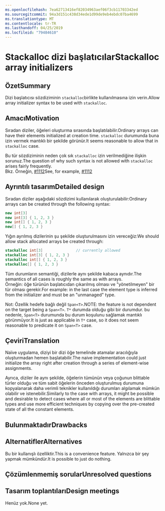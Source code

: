 ```yaml
---
ms.openlocfilehash: 7ea62713416ef82034963aef06f3cb11703342ed
ms.sourcegitcommit: 94a3d151c438d34ede1d99de9eb4ebdc07ba4699
ms.translationtype: MT
ms.contentlocale: tr-TR
ms.lasthandoff: 04/25/2019
ms.locfileid: "79484610"
---
```

# <a name="stackalloc-array-initializers"></a><span data-ttu-id="fe7c7-101">Stackalloc dizi başlatıcılar</span><span class="sxs-lookup"><span data-stu-id="fe7c7-101">Stackalloc array initializers</span></span>

## <a name="summary"></a><span data-ttu-id="fe7c7-102">Özet</span><span class="sxs-lookup"><span data-stu-id="fe7c7-102">Summary</span></span>
[summary]: #summary

<span data-ttu-id="fe7c7-103">Dizi başlatıcısı sözdiziminin `stackalloc`birlikte kullanılmasına izin verin.</span><span class="sxs-lookup"><span data-stu-id="fe7c7-103">Allow array initializer syntax to be used with `stackalloc`.</span></span>

## <a name="motivation"></a><span data-ttu-id="fe7c7-104">Amacı</span><span class="sxs-lookup"><span data-stu-id="fe7c7-104">Motivation</span></span>
[motivation]: #motivation

<span data-ttu-id="fe7c7-105">Sıradan diziler, öğeleri oluşturma sırasında başlatılabilir.</span><span class="sxs-lookup"><span data-stu-id="fe7c7-105">Ordinary arrays can have their elements initialized at creation time.</span></span> <span data-ttu-id="fe7c7-106">`stackalloc` durumunda buna izin vermek mantıklı bir şekilde görünür.</span><span class="sxs-lookup"><span data-stu-id="fe7c7-106">It seems reasonable to allow that in `stackalloc` case.</span></span>

<span data-ttu-id="fe7c7-107">Bu tür sözdiziminin neden çok sık `stackalloc` izin verilmediğine ilişkin sorunuz.</span><span class="sxs-lookup"><span data-stu-id="fe7c7-107">The question of why such syntax is not allowed with `stackalloc` arises fairly frequently.</span></span>  
<span data-ttu-id="fe7c7-108">Bkz. Örneğin, [#1112](https://github.com/dotnet/csharplang/issues/1112)</span><span class="sxs-lookup"><span data-stu-id="fe7c7-108">See, for example, [#1112](https://github.com/dotnet/csharplang/issues/1112)</span></span>

## <a name="detailed-design"></a><span data-ttu-id="fe7c7-109">Ayrıntılı tasarım</span><span class="sxs-lookup"><span data-stu-id="fe7c7-109">Detailed design</span></span>

<span data-ttu-id="fe7c7-110">Sıradan diziler aşağıdaki sözdizimi kullanılarak oluşturulabilir:</span><span class="sxs-lookup"><span data-stu-id="fe7c7-110">Ordinary arrays can be created through the following syntax:</span></span>

```csharp
new int[3]
new int[3] { 1, 2, 3 }
new int[] { 1, 2, 3 }
new[] { 1, 2, 3 }
```

<span data-ttu-id="fe7c7-111">Yığın ayrılmış dizilerinin şu şekilde oluşturulmasını izin vereceğiz:</span><span class="sxs-lookup"><span data-stu-id="fe7c7-111">We should allow stack allocated arrays be created through:</span></span>  

```csharp
stackalloc int[3]               // currently allowed
stackalloc int[3] { 1, 2, 3 }
stackalloc int[] { 1, 2, 3 }
stackalloc[] { 1, 2, 3 }
```

<span data-ttu-id="fe7c7-112">Tüm durumların semantiği, dizilerle aynı şekilde kabaca aynıdır.</span><span class="sxs-lookup"><span data-stu-id="fe7c7-112">The semantics of all cases is roughly the same as with arrays.</span></span>  
<span data-ttu-id="fe7c7-113">Örneğin: öğe türünün başlatıcıdan çıkarılmış olması ve "yönetilmeyen" bir tür olması gerekir.</span><span class="sxs-lookup"><span data-stu-id="fe7c7-113">For example: in the last case the element type is inferred from the initializer and must be an "unmanaged" type.</span></span>

<span data-ttu-id="fe7c7-114">Not: Özellik hedefe bağlı değil `Span<T>`.</span><span class="sxs-lookup"><span data-stu-id="fe7c7-114">NOTE: the feature is not dependent on the target being a `Span<T>`.</span></span> <span data-ttu-id="fe7c7-115">`T*` durumda olduğu gibi bir durumdur. bu nedenle, `Span<T>` durumunda bu durum koşulunu sağlamak mantıklı görünmüyor.</span><span class="sxs-lookup"><span data-stu-id="fe7c7-115">It is just as applicable in `T*` case, so it does not seem reasonable to predicate it on `Span<T>` case.</span></span>  

## <a name="translation"></a><span data-ttu-id="fe7c7-116">Çeviri</span><span class="sxs-lookup"><span data-stu-id="fe7c7-116">Translation</span></span>

<span data-ttu-id="fe7c7-117">Naïve uygulama, diziyi bir dizi öğe temelinde atamalar aracılığıyla oluşturmadan hemen başlatabilir.</span><span class="sxs-lookup"><span data-stu-id="fe7c7-117">The naive implementation could just initialize the array right after creation through a series of element-wise assignments.</span></span>  

<span data-ttu-id="fe7c7-118">Ayrıca, diziler ile aynı şekilde, öğelerin tümünün veya çoğunun blittable türler olduğu ve tüm sabit öğelerin önceden oluşturulmuş durumuna kopyalanarak daha verimli teknikler kullanıldığı durumları algılamak mümkün olabilir ve istenebilir.</span><span class="sxs-lookup"><span data-stu-id="fe7c7-118">Similarly to the case with arrays, it might be possible and desirable to detect cases where all or most of the elements are blittable types and use more efficient techniques by copying over the pre-created state of all the constant elements.</span></span> 

## <a name="drawbacks"></a><span data-ttu-id="fe7c7-119">Bulunmaktadır</span><span class="sxs-lookup"><span data-stu-id="fe7c7-119">Drawbacks</span></span>
[drawbacks]: #drawbacks

## <a name="alternatives"></a><span data-ttu-id="fe7c7-120">Alternatifler</span><span class="sxs-lookup"><span data-stu-id="fe7c7-120">Alternatives</span></span>
[alternatives]: #alternatives

<span data-ttu-id="fe7c7-121">Bu bir kullanışlı özelliktir.</span><span class="sxs-lookup"><span data-stu-id="fe7c7-121">This is a convenience feature.</span></span> <span data-ttu-id="fe7c7-122">Yalnızca bir şey yapmak mümkündür.</span><span class="sxs-lookup"><span data-stu-id="fe7c7-122">It is possible to just do nothing.</span></span>

## <a name="unresolved-questions"></a><span data-ttu-id="fe7c7-123">Çözümlenmemiş sorular</span><span class="sxs-lookup"><span data-stu-id="fe7c7-123">Unresolved questions</span></span>
[unresolved]: #unresolved-questions

## <a name="design-meetings"></a><span data-ttu-id="fe7c7-124">Tasarım toplantıları</span><span class="sxs-lookup"><span data-stu-id="fe7c7-124">Design meetings</span></span>

<span data-ttu-id="fe7c7-125">Henüz yok.</span><span class="sxs-lookup"><span data-stu-id="fe7c7-125">None yet.</span></span> 
